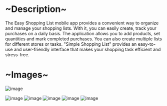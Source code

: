 <h1>~Description~</h1>
The Easy Shopping List mobile app provides a convenient way to organize and manage your shopping lists. With it, you can easily create, track your purchases on a daily basis. The application allows you to add products, set quantities and mark completed purchases. You can also create multiple lists for different stores or tasks. "Simple Shopping List" provides an easy-to-use and user-friendly interface that makes your shopping task efficient and stress-free.
 <h1>~Images~</h1>


![image](https://user-images.githubusercontent.com/80205178/193112170-ac7b8b86-4b9a-4bc3-82e9-f9dfe08bed2c.png)

![image](https://github.com/efedotof/shopping_list/assets/80205178/c49d7ab7-4cc8-4c5e-8392-86147fca9c2c.png)
![image](https://github.com/efedotof/shopping_list/assets/80205178/966148dd-a24d-4a67-a84c-7ba1699463f4.png)
![image](https://github.com/efedotof/shopping_list/assets/80205178/11d37c11-5470-4972-98b9-f2d27dea673a.png)
![image](https://github.com/efedotof/shopping_list/assets/80205178/35bf63ef-c651-4ce0-9b55-667a9e530302.png)
![image](https://github.com/efedotof/shopping_list/assets/80205178/49f54eaf-9b40-4d7b-8a2d-925a52881fbc.png)

